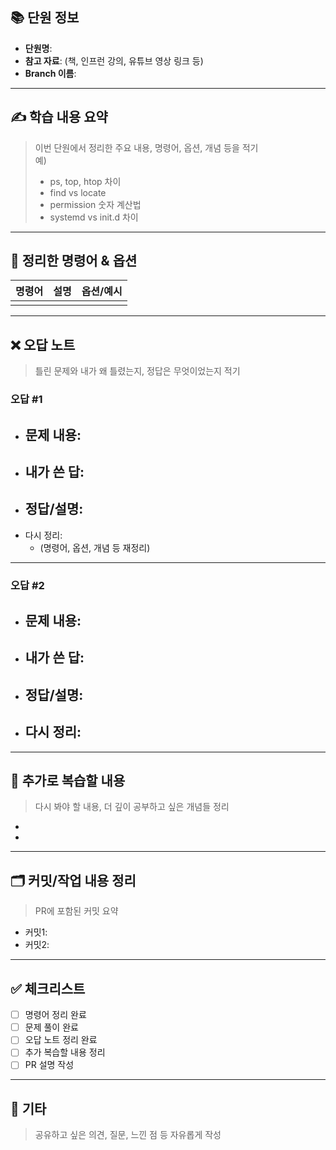 ## 📚 단원 정보

- **단원명**: 
- **참고 자료**: (책, 인프런 강의, 유튜브 영상 링크 등)
- **Branch 이름**: 

---

## ✍️ 학습 내용 요약

> 이번 단원에서 정리한 주요 내용, 명령어, 옵션, 개념 등을 적기  
> 예)  
> - ps, top, htop 차이
> - find vs locate
> - permission 숫자 계산법
> - systemd vs init.d 차이

---

## 📝 정리한 명령어 & 옵션

| 명령어 | 설명 | 옵션/예시 |
|--------|------|-----------|
|        |      |           |

---


## ❌ 오답 노트

> 틀린 문제와 내가 왜 틀렸는지, 정답은 무엇이었는지 적기

### 오답 #1

- 문제 내용:
    - 
- 내가 쓴 답:
    - 
- 정답/설명:
    - 
- 다시 정리:
    - (명령어, 옵션, 개념 등 재정리)

---

### 오답 #2

- 문제 내용:
    - 
- 내가 쓴 답:
    - 
- 정답/설명:
    - 
- 다시 정리:
    - 

---

## 🔁 추가로 복습할 내용

> 다시 봐야 할 내용, 더 깊이 공부하고 싶은 개념들 정리

- 
- 

---

## 🗂️ 커밋/작업 내용 정리

> PR에 포함된 커밋 요약

- 커밋1: 
- 커밋2: 

---

## ✅ 체크리스트

- [ ] 명령어 정리 완료
- [ ] 문제 풀이 완료
- [ ] 오답 노트 정리 완료
- [ ] 추가 복습할 내용 정리
- [ ] PR 설명 작성

---

## 💬 기타

> 공유하고 싶은 의견, 질문, 느낀 점 등 자유롭게 작성
